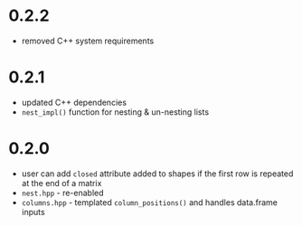 
# 0.2.2

* removed C++ system requirements

# 0.2.1

* updated C++ dependencies
* `nest_impl()` function for nesting & un-nesting lists

# 0.2.0

* user can add `closed` attribute added to shapes if the first row is repeated at the end of a matrix
* `nest.hpp` - re-enabled
* `columns.hpp` - templated `column_positions()` and handles data.frame inputs
